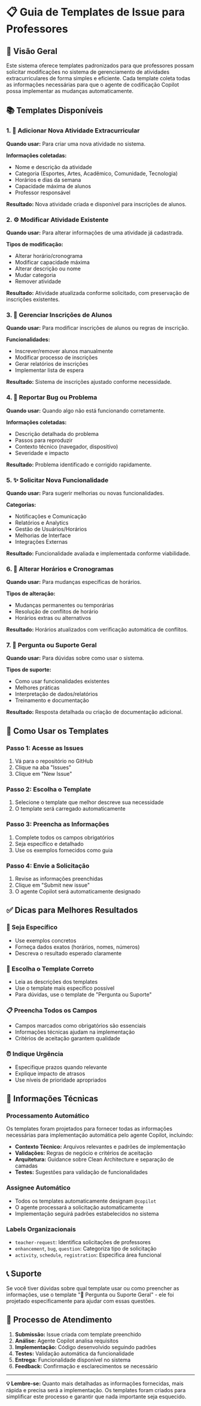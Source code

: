 # 📋 Guia de Templates de Issue para Professores

## 🎯 Visão Geral

Este sistema oferece templates padronizados para que professores possam solicitar modificações no sistema de gerenciamento de atividades extracurriculares de forma simples e eficiente. Cada template coleta todas as informações necessárias para que o agente de codificação Copilot possa implementar as mudanças automaticamente.

## 📚 Templates Disponíveis

### 1. 🎯 Adicionar Nova Atividade Extracurricular
**Quando usar:** Para criar uma nova atividade no sistema.

**Informações coletadas:**
- Nome e descrição da atividade
- Categoria (Esportes, Artes, Acadêmico, Comunidade, Tecnologia)
- Horários e dias da semana
- Capacidade máxima de alunos
- Professor responsável

**Resultado:** Nova atividade criada e disponível para inscrições de alunos.

### 2. ⚙️ Modificar Atividade Existente
**Quando usar:** Para alterar informações de uma atividade já cadastrada.

**Tipos de modificação:**
- Alterar horário/cronograma
- Modificar capacidade máxima
- Alterar descrição ou nome
- Mudar categoria
- Remover atividade

**Resultado:** Atividade atualizada conforme solicitado, com preservação de inscrições existentes.

### 3. 👥 Gerenciar Inscrições de Alunos
**Quando usar:** Para modificar inscrições de alunos ou regras de inscrição.

**Funcionalidades:**
- Inscrever/remover alunos manualmente
- Modificar processo de inscrições
- Gerar relatórios de inscrições
- Implementar lista de espera

**Resultado:** Sistema de inscrições ajustado conforme necessidade.

### 4. 🐛 Reportar Bug ou Problema
**Quando usar:** Quando algo não está funcionando corretamente.

**Informações coletadas:**
- Descrição detalhada do problema
- Passos para reproduzir
- Contexto técnico (navegador, dispositivo)
- Severidade e impacto

**Resultado:** Problema identificado e corrigido rapidamente.

### 5. ✨ Solicitar Nova Funcionalidade
**Quando usar:** Para sugerir melhorias ou novas funcionalidades.

**Categorias:**
- Notificações e Comunicação
- Relatórios e Analytics
- Gestão de Usuários/Horários
- Melhorias de Interface
- Integrações Externas

**Resultado:** Funcionalidade avaliada e implementada conforme viabilidade.

### 6. 📅 Alterar Horários e Cronogramas
**Quando usar:** Para mudanças específicas de horários.

**Tipos de alteração:**
- Mudanças permanentes ou temporárias
- Resolução de conflitos de horário
- Horários extras ou alternativos

**Resultado:** Horários atualizados com verificação automática de conflitos.

### 7. 💬 Pergunta ou Suporte Geral
**Quando usar:** Para dúvidas sobre como usar o sistema.

**Tipos de suporte:**
- Como usar funcionalidades existentes
- Melhores práticas
- Interpretação de dados/relatórios
- Treinamento e documentação

**Resultado:** Resposta detalhada ou criação de documentação adicional.

## 🚀 Como Usar os Templates

### Passo 1: Acesse as Issues
1. Vá para o repositório no GitHub
2. Clique na aba "Issues"
3. Clique em "New Issue"

### Passo 2: Escolha o Template
1. Selecione o template que melhor descreve sua necessidade
2. O template será carregado automaticamente

### Passo 3: Preencha as Informações
1. Complete todos os campos obrigatórios
2. Seja específico e detalhado
3. Use os exemplos fornecidos como guia

### Passo 4: Envie a Solicitação
1. Revise as informações preenchidas
2. Clique em "Submit new issue"
3. O agente Copilot será automaticamente designado

## ✅ Dicas para Melhores Resultados

### 📝 Seja Específico
- Use exemplos concretos
- Forneça dados exatos (horários, nomes, números)
- Descreva o resultado esperado claramente

### 🎯 Escolha o Template Correto
- Leia as descrições dos templates
- Use o template mais específico possível
- Para dúvidas, use o template de "Pergunta ou Suporte"

### 📋 Preencha Todos os Campos
- Campos marcados como obrigatórios são essenciais
- Informações técnicas ajudam na implementação
- Critérios de aceitação garantem qualidade

### ⏰ Indique Urgência
- Especifique prazos quando relevante
- Explique impacto de atrasos
- Use níveis de prioridade apropriados

## 🔧 Informações Técnicas

### Processamento Automático
Os templates foram projetados para fornecer todas as informações necessárias para implementação automática pelo agente Copilot, incluindo:

- **Contexto Técnico:** Arquivos relevantes e padrões de implementação
- **Validações:** Regras de negócio e critérios de aceitação
- **Arquitetura:** Guidance sobre Clean Architecture e separação de camadas
- **Testes:** Sugestões para validação de funcionalidades

### Assignee Automático
- Todos os templates automaticamente designam `@copilot`
- O agente processará a solicitação automaticamente
- Implementação seguirá padrões estabelecidos no sistema

### Labels Organizacionais
- `teacher-request`: Identifica solicitações de professores
- `enhancement`, `bug`, `question`: Categoriza tipo de solicitação
- `activity`, `schedule`, `registration`: Especifica área funcional

## 📞 Suporte

Se você tiver dúvidas sobre qual template usar ou como preencher as informações, use o template "💬 Pergunta ou Suporte Geral" - ele foi projetado especificamente para ajudar com essas questões.

## 🔄 Processo de Atendimento

1. **Submissão:** Issue criada com template preenchido
2. **Análise:** Agente Copilot analisa requisitos
3. **Implementação:** Código desenvolvido seguindo padrões
4. **Testes:** Validação automática da funcionalidade
5. **Entrega:** Funcionalidade disponível no sistema
6. **Feedback:** Confirmação e esclarecimentos se necessário

---

**💡 Lembre-se:** Quanto mais detalhadas as informações fornecidas, mais rápida e precisa será a implementação. Os templates foram criados para simplificar este processo e garantir que nada importante seja esquecido.
